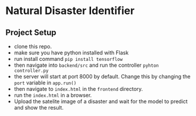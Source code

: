 # Natural Disaster Identifier

## Project Setup

- clone this repo.
- make sure you have python installed with Flask
- run install command `pip install tensorflow`
- then navigate into `backend/src` and run the controller `pyhton controller.py`
- the server will start at port 8000 by default. Change this by changing the `port` variable in `app.run()`
- then navigate to `index.html` in the `frontend` directory.
- run the `index.html` in a browser.
- Upload the satelite image of a disaster and wait for the model to predict and show the result.
